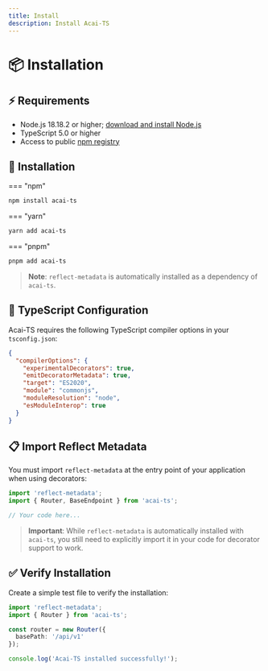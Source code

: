 ```yaml
---
title: Install
description: Install Acai-TS
---
```


# 📦 Installation

## ⚡ Requirements

* Node.js 18.18.2 or higher; [download and install Node.js](https://nodejs.org/en/download/)
* TypeScript 5.0 or higher
* Access to public [npm registry](https://www.npmjs.com/)


## 🚀 Installation
=== "npm"
```bash
npm install acai-ts
```

=== "yarn"
```bash
yarn add acai-ts
```

=== "pnpm"
```bash
pnpm add acai-ts
```

> **Note**: `reflect-metadata` is automatically installed as a dependency of `acai-ts`.

## 🔧 TypeScript Configuration

Acai-TS requires the following TypeScript compiler options in your `tsconfig.json`:

```json
{
  "compilerOptions": {
    "experimentalDecorators": true,
    "emitDecoratorMetadata": true,
    "target": "ES2020",
    "module": "commonjs",
    "moduleResolution": "node",
    "esModuleInterop": true
  }
}
```

## 📋 Import Reflect Metadata

You must import `reflect-metadata` at the entry point of your application when using decorators:

```typescript
import 'reflect-metadata';
import { Router, BaseEndpoint } from 'acai-ts';

// Your code here...
```

> **Important**: While `reflect-metadata` is automatically installed with `acai-ts`, you still need to explicitly import it in your code for decorator support to work.

## ✅ Verify Installation

Create a simple test file to verify the installation:

```typescript
import 'reflect-metadata';
import { Router } from 'acai-ts';

const router = new Router({
  basePath: '/api/v1'
});

console.log('Acai-TS installed successfully!');
```

